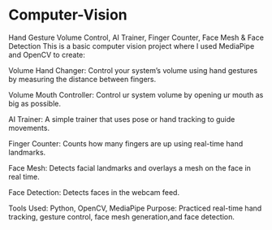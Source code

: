 # Computer-Vision

Hand Gesture Volume Control, AI Trainer, Finger Counter, Face Mesh & Face Detection
This is a basic computer vision project where I used MediaPipe and OpenCV to create:

Volume Hand Changer: Control your system’s volume using hand gestures by measuring the distance between fingers.

Volume Mouth Controller: Control ur system volume by opening ur mouth as big as possible.

AI Trainer: A simple trainer that uses pose or hand tracking to guide movements.

Finger Counter: Counts how many fingers are up using real-time hand landmarks.

Face Mesh: Detects facial landmarks and overlays a mesh on the face in real time.

Face Detection: Detects faces in the webcam feed.

Tools Used: Python, OpenCV, MediaPipe
Purpose: Practiced real-time hand tracking, gesture control, face mesh generation,and face detection.
